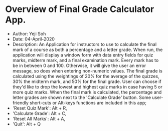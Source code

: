 # Overview of Final Grade Calculator App.
- Author:	Yeji Soh
- Date:		04-April-2020
- Description:
An Application for instructors to use to calculate the final mark of a course as both a percentage and a letter grade.
When run, the application will display a window form with data entry fields for quiz marks, midterm mark, and a final examination mark. Every mark has to be in between 0 and 100. Otherwise, it will give the user an error message, so does when entering non-numeric values. The final grade is calculated using the weightings of 20% for the average of the quizzes, 30% the midterm mark, and 50% for the final grade.
User can choose if they'd like to drop the lowest and highest quiz marks in case having 5 or more quiz marks.
When the final mark is calculated, the percentage and letter grades are shown next to the 'Calculate Grade' button.
Some user-friendly short-cuts or Alt-keys functions are included in this app;<br>
- 'Reset Quiz Mark':  Alt + R,
- 'Calculate Grade':  Alt + C,
- 'Reset All Marks':  Alt + A,
- 'Quit':             Alt + Q
